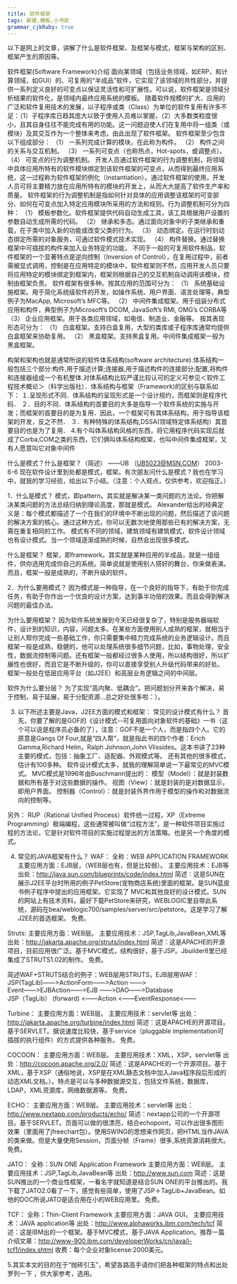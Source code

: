 ```yaml
---
title: 软件框架
tags: 新建,模板,小书匠
grammar_cjkRuby: true
---
```


以下是网上的文章，讲解了什么是软件框架、及框架与模式，框架与架构的区别、框架产生的原因等。

软件框架(Software Framework)介绍 
面向某领域（包括业务领域，如ERP，和计算领域，如GUI）的、可复用的“半成品”软件，它实现了该领域的共性部分，并提供一系列定义良好的可变点以保证灵活性和可扩展性。可以说，软件框架是领域分析结果的软件化，是领域内最终应用系统的模板。 
随着软件规模的扩大、应用的广泛和软件复用技术的发展，以子程序或类（Class）为单位的软件复用有许多不足：（1）子程序库日趋其庞大以致于使用人员难以掌握，（2）大多数类粒度很小，且其自身往往不能完成有用的功能。这一问题迫使人们在复用中将一组类（或模块）及其交互作为一个整体来考虑，由此出现了软件框架。 
软件框架至少包含以下组成部分： 
（1） 一系列完成计算的模块，在此称为构件。 
（2） 构件之间的关系与交互机制。 
（3） 一系列可变点（也称热点，Hot-spots，或调整点）。 
（4） 可变点的行为调整机制。 
开发人员通过软件框架的行为调整机制，将领域中具体应用所特有的软件模块绑定到该软件框架的可变点，从而得到最终应用系统，这一过程称为软件框架的例化（instantiation）。通过软件框架的使用，开发人员可将主要精力放在应用所特有的模块的开发上，从而大大提高了软件生产率和质量。 
软件框架的行为调整机制是指如何针对具体的应用调整该框架的可变部分、如何在可变点加入特定应用模块所采用的方法和规则。行为调整机制可分为四种： 
（1） 模板参数化。软件框架提供代码自动生成工具，该工具根据用户设置的参数自动生成所需的代码。 
（2） 继承和多态。通过面向对象中的子类继承和重载，在子类中加入新的功能或改变父类的行为。 
（3） 动态绑定。在运行时刻动态绑定所需的对象服务，可通过软件模式技术实现。 
（4） 构件替换。通过替换框架中可插拔的构件来加入业务特定的功能， 
不同于一般的可复用软件制品，软件框架的一个显著特点是逆向控制（Inversion of Control），在复用过程中，前者需被显式调用，控制是在应用特定的模块中，软件框架则不然，应用开发人员只要将应用特定的模块绑定到框架内，框架则根据自己的交互机制自动调用该模块，控制由框架负责。 
软件框架有很多种。按其应用的范围可分为： 
（1） 系统基础设施框架。用于简化系统级软件的开发，如操作系统、用户界面、语言处理等，典型例子为MacApp, Microsoft’s MFC等。 
（2） 中间件集成框架。用于组装分布式应用和构件，典型例子为Microsoft’s DCOM, JavaSoft’s RMI, OMG’s CORBA等 
（3） 企业应用框架。用于各类应用领域，如电信、制造业、金融等。 
按其表现形态可分为： 
（1） 白盒框架。支持白盒复用，大型的类库或子程序库通常均提供白盒框架来协助复用。 
（2） 黑盒框架。支持黑盒复用。中间件集成框架一般为黑盒框架。

构架和架构也就是通常所说的软件体系结构(software architecture).体系结构一般包括三个部分:构件,用于描述计算;连接器,用于描述构件的连接部分;配置,将构件和连接器组成一个有机整体.对体系结构比较严谨比较认可的定义可参见＜软件工程技术概论＞（科学出版社）．体系结构与框架（Framework)的区别与联系如下： 
１.呈现形式不同．体系结构的呈现形式是一个设计规约，而框架则是程序代码． 
２．目的不同．体系结构的首要目的大多是指导一个软件系统的实施与开发；而框架的首要目的是为复用．因此，一个框架可有其体系结构，用于指导该框架的开发，反之不然． 
３．有种特殊的体系结构,DSSA(领域特定体系结构）其首要目的也是为了复用． 
4.有个叫体系结构风格的东西，将它用程序代码实现后就成了Corba,COM之类的东西，它们俩叫体系结构框架，也叫中间件集成框架，又有人愿意叫它对象中间件

什么是模式？什么是框架？（简述）
                                        ――UB （UB5023@MSN.COM） 2003-6-6
   现在软件设计里到处都是模式，框架。有次朋友问什么是模式？我也在学习中，就我的学习经验，给出以下小结。（注意：个人观点，仅供参考，欢迎指正。）

1．什么是模式？
模式，即pattern。其实就是解决某一类问题的方法论。你把解决某类问题的方法总结归纳到理论高度，那就是模式。
Alexander给出的经典定义是：每个模式都描述了一个在我们的环境中不断出现的问题，然后描述了该问题的解决方案的核心。通过这种方式，你可以无数次地使用那些已有的解决方案，无需在重复相同的工作。
模式有不同的领域，建筑领域有建筑模式，软件设计领域也有设计模式。当一个领域逐渐成熟的时候，自然会出现很多模式。

什么是框架？
框架，即framework。其实就是某种应用的半成品，就是一组组件，供你选用完成你自己的系统。简单说就是使用别人搭好的舞台，你来做表演。而且，框架一般是成熟的，不断升级的软件。

2．为什么要用模式？
因为模式是一种指导，在一个良好的指导下，有助于你完成任务，有助于你作出一个优良的设计方案，达到事半功倍的效果。而且会得到解决问题的最佳办法。

为什么要用框架？
因为软件系统发展到今天已经很复杂了，特别是服务器端软件，设计到的知识，内容，问题太多。在某些方面使用别人成熟的框架，就相当于让别人帮你完成一些基础工作，你只需要集中精力完成系统的业务逻辑设计。而且框架一般是成熟，稳健的，他可以处理系统很多细节问题，比如，事物处理，安全性，数据流控制等问题。还有框架一般都经过很多人使用，所以结构很好，所以扩展性也很好，而且它是不断升级的，你可以直接享受别人升级代码带来的好处。
框架一般处在低层应用平台（如J2EE）和高层业务逻辑之间的中间层。

软件为什么要分层？
    为了实现“高内聚、低耦合”。把问题划分开来各个解决，易于控制，易于延展，易于分配资源…总之好处很多啦：）。

3. 以下所述主要是Java，J2EE方面的模式和框架：
  常见的设计模式有什么？
   首先，你要了解的是GOF的《设计模式--可复用面向对象软件的基础》一书（这个可以说是程序员必备的了），注意：GOF不是一个人，而是指四个人。它的原意是Gangs Of Four,就是“四人帮”，就是指此书的四个作者：Erich Gamma,Richard Helm，Ralph Johnson,John Vlissides。这本书讲了23种主要的模式，包括：抽象工厂、适配器、外观模式等。
还有其他的很多模式，估计有100多种。
软件设计模式太多，就我的理解简单说一下最常见的MVC模式。
MVC模式是1996年由Buschmann提出的：
  模型（Model）：就是封装数据和所有基于对这些数据的操作。
  视图（View）：就是封装的是对数据显示，即用户界面。
  控制器（Control）：就是封装外界作用于模型的操作和对数据流向的控制等。

另外：
RUP（Rational Unified Process）软件统一过程，XP（Extreme Programming）极端编程，这些通常被叫做“过程方法”，是一种软件项目实施过程的方法论，它是针对软件项目的实施过程提出的方法策略。也是另一个角度的模式。

4. 常见的JAVA框架有什么？
WAF：
全称：WEB APPLICATION FRAMEWORK
主要应用方面：EJB层，（WEB层也有，但是比较弱）。
主要应用技术：EJB等
出处：http://java.sun.com/blueprints/code/index.html
简述：这是SUN在展示J2EE平台时所用的例子PetStore(宠物商店系统)里面的框架。是SUN蓝皮书例子程序中提出的应用框架。它实现了 MVC和其他良好的设计模式。SUN的网站上有技术资料，最好下载PetStore来研究，WEBLOGIC里自带此系统，源码在bea/weblogic700/samples/server/src/petstore。这是学习了解J2EE的首选框架。
免费。

Struts:
主要应用方面：WEB层。
主要应用技术：JSP,TagLib,JavaBean,XML等
出处：http://jakarta.apache.org/struts/index.html
简述：这是APACHE的开源项目，目前应用很广泛。基于MVC模式，结构很好，基于JSP。Jbuilder8里已经集成了STRUTS1.02的制作。
免费。

简述WAF+STRUTS结合的例子：WEB层用STRUTS，EJB层用WAF：
JSP(TagLib)――>ActionForm――>Action  ――>
  Event――>EJBAction――>EJB    ――>DAO――>Database  
JSP（TagLib） (forward) <――Action  <――EventResponse<――                 

Turbine：
主要应用方面：WEB层。
主要应用技术：servlet等
出处：http://jakarta.apache.org/turbine/index.html
简述：这是APACHE的开源项目。基于SERVLET。据说速度比较快，基于service（pluggable implementation可插拔的执行组件）的方式提供各种服务。
免费。

COCOON：
主要应用方面：WEB层。
主要应用技术：XML，XSP，servlet等
出处：http://cocoon.apache.org/2.0/
简述：这是APACHE的一个开源项目。基于XML，基于XSP（通俗地说，XSP是在XML静态文档中加入Java程序段后形成的动态XML文档。）。特点是可以与多种数据源交互，包括文件系统，数据库，LDAP，XML资源库，网络数据源等。
免费。

ECHO：
主要应用方面：WEB层。
主要应用技术：servlet等
出处：http://www.nextapp.com/products/echo/
简述：nextapp公司的一个开源项目。基于SERVLET。页面可以做的很漂亮，结合echopoint，可以作出很多图形效果（里面用了jfreechart包）。使用SWING的思想来作网页，把HTML当作JAVA的类来做。但是大量使用Session，页面分帧（Frame）很多,系统资源消耗很大。
免费。

JATO：
全称：SUN ONE Application Framework
主要应用方面：WEB层。
主要应用技术：JSP,TagLib,JavaBean等
出处：http://www.sun.com
简述：这是SUN推出的一个商业性框架，一看名字就知道是结合SUN ONE的平台推出的。我下载了JATO2.0看了一下，感觉有些简单，使用了JSP＋TagLib+JavaBean。如他的DOC所说JATO是适合用在小的WEB应用里。
免费。

TCF：
全称：Thin-Client Framework
主要应用方面：JAVA GUI。
主要应用技术：JAVA application等
出处：http://www.alphaworks.ibm.com/tech/tcf
简述：这是IBM出的一个框架。基于MVC模式，基于JAVA Application。推荐一篇介绍文章：http://www-900.ibm.com/developerWorks/cn/java/j-tcf1/index.shtml
收费：每个企业对象license:2000美元。 


5.其实本文的目的在于“抛砖引玉”，希望各路高手请你们把各种框架的特点和出处罗列一下 ，供大家参考，选用。

